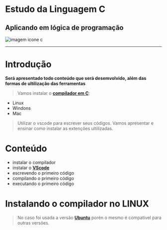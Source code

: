 # Estudo da Linguagem C
## Aplicando em lógica de programação
![imagem icone c](https://encrypted-tbn0.gstatic.com/images?q=tbn:ANd9GcS6XwMGrGJkCpJjv5XU4XuTux07seanPs05ug&usqp=CAU)

-------

# Introdução
**Será apresentado todo conteúdo que será desemvolvido, além das formas de ultilização das ferramentas**

>Vamos instalar o [**compilador em C**](https://www.codeblocks.org/downloads/):
+ Linux
+ Windons
+ Mac
>Utilizar o vscode para escrever seus códigos.
>Vamos apresentar e ensinar como instalar as extenções ultilizadas. 

# Conteúdo
* instalar o compilador
* instalar o [**VScode**](https://code.visualstudio.com/download)
* escrevendo o primeiro código
* compilando o primeiro código
* executando o primeiro código

# Instalando o compilador no LINUX
>No caso foi usada a versão [**Ubuntu**](https://ubuntu.com/) porén o mesmo é compativel para outras versões.

